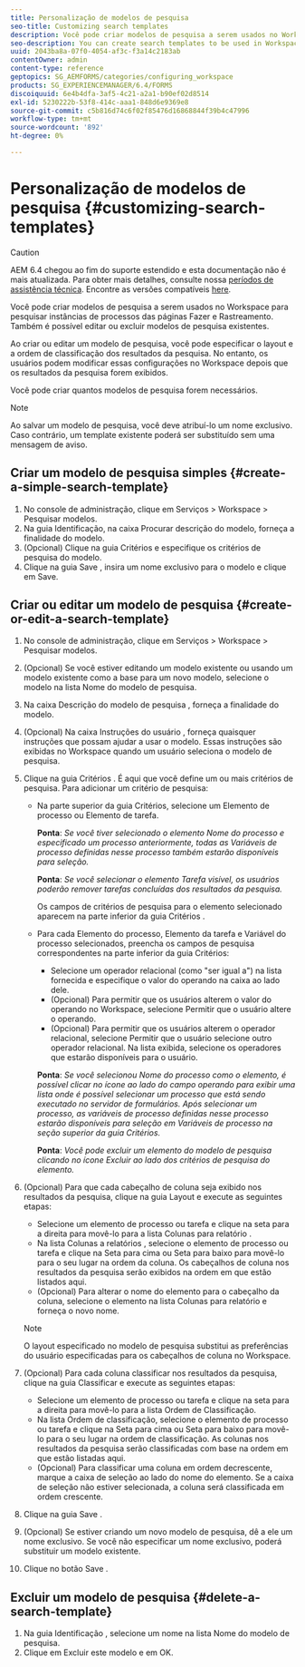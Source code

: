 ```yaml
---
title: Personalização de modelos de pesquisa
seo-title: Customizing search templates
description: Você pode criar modelos de pesquisa a serem usados no Workspace para pesquisar instâncias de processos das páginas Fazer e Rastreamento. Também é possível editar ou excluir modelos de pesquisa existentes.
seo-description: You can create search templates to be used in Workspace to search for instances of processes from the To Do and Tracking pages. You can also edit or delete existing search templates.
uuid: 2043ba8a-07f0-4054-af3c-f3a14c2183ab
contentOwner: admin
content-type: reference
geptopics: SG_AEMFORMS/categories/configuring_workspace
products: SG_EXPERIENCEMANAGER/6.4/FORMS
discoiquuid: 6e4b4dfa-3af5-4c21-a2a1-b90ef02d8514
exl-id: 5230222b-53f8-414c-aaa1-848d6e9369e8
source-git-commit: c5b816d74c6f02f85476d16868844f39b4c47996
workflow-type: tm+mt
source-wordcount: '892'
ht-degree: 0%

---
```


# Personalização de modelos de pesquisa {#customizing-search-templates}

>[!CAUTION]
>
>AEM 6.4 chegou ao fim do suporte estendido e esta documentação não é mais atualizada. Para obter mais detalhes, consulte nossa [períodos de assistência técnica](https://helpx.adobe.com/br/support/programs/eol-matrix.html). Encontre as versões compatíveis [here](https://experienceleague.adobe.com/docs/).

Você pode criar modelos de pesquisa a serem usados no Workspace para pesquisar instâncias de processos das páginas Fazer e Rastreamento. Também é possível editar ou excluir modelos de pesquisa existentes.

Ao criar ou editar um modelo de pesquisa, você pode especificar o layout e a ordem de classificação dos resultados da pesquisa. No entanto, os usuários podem modificar essas configurações no Workspace depois que os resultados da pesquisa forem exibidos.

Você pode criar quantos modelos de pesquisa forem necessários.

>[!NOTE]
>
>Ao salvar um modelo de pesquisa, você deve atribuí-lo um nome exclusivo. Caso contrário, um template existente poderá ser substituído sem uma mensagem de aviso.

## Criar um modelo de pesquisa simples {#create-a-simple-search-template}

1. No console de administração, clique em Serviços > Workspace > Pesquisar modelos.
1. Na guia Identificação, na caixa Procurar descrição do modelo, forneça a finalidade do modelo.
1. (Opcional) Clique na guia Critérios e especifique os critérios de pesquisa do modelo.
1. Clique na guia Save , insira um nome exclusivo para o modelo e clique em Save.

## Criar ou editar um modelo de pesquisa {#create-or-edit-a-search-template}

1. No console de administração, clique em Serviços > Workspace > Pesquisar modelos.
1. (Opcional) Se você estiver editando um modelo existente ou usando um modelo existente como a base para um novo modelo, selecione o modelo na lista Nome do modelo de pesquisa.
1. Na caixa Descrição do modelo de pesquisa , forneça a finalidade do modelo.
1. (Opcional) Na caixa Instruções do usuário , forneça quaisquer instruções que possam ajudar a usar o modelo. Essas instruções são exibidas no Workspace quando um usuário seleciona o modelo de pesquisa.
1. Clique na guia Critérios . É aqui que você define um ou mais critérios de pesquisa. Para adicionar um critério de pesquisa:

   * Na parte superior da guia Critérios, selecione um Elemento de processo ou Elemento de tarefa.

      **Ponta**: *Se você tiver selecionado o elemento Nome do processo e especificado um processo anteriormente, todas as Variáveis de processo definidas nesse processo também estarão disponíveis para seleção.*

      **Ponta**: *Se você selecionar o elemento Tarefa visível, os usuários poderão remover tarefas concluídas dos resultados da pesquisa.*

      Os campos de critérios de pesquisa para o elemento selecionado aparecem na parte inferior da guia Critérios .

   * Para cada Elemento do processo, Elemento da tarefa e Variável do processo selecionados, preencha os campos de pesquisa correspondentes na parte inferior da guia Critérios:

      * Selecione um operador relacional (como &quot;ser igual a&quot;) na lista fornecida e especifique o valor do operando na caixa ao lado dele.
      * (Opcional) Para permitir que os usuários alterem o valor do operando no Workspace, selecione Permitir que o usuário altere o operando.
      * (Opcional) Para permitir que os usuários alterem o operador relacional, selecione Permitir que o usuário selecione outro operador relacional. Na lista exibida, selecione os operadores que estarão disponíveis para o usuário.

      **Ponta**: *Se você selecionou Nome do processo como o elemento, é possível clicar no ícone ao lado do campo operando para exibir uma lista onde é possível selecionar um processo que está sendo executado no servidor de formulários. Após selecionar um processo, as variáveis de processo definidas nesse processo estarão disponíveis para seleção em Variáveis de processo na seção superior da guia Critérios.*

      **Ponta**: *Você pode excluir um elemento do modelo de pesquisa clicando no ícone Excluir ao lado dos critérios de pesquisa do elemento.*


1. (Opcional) Para que cada cabeçalho de coluna seja exibido nos resultados da pesquisa, clique na guia Layout e execute as seguintes etapas:

   * Selecione um elemento de processo ou tarefa e clique na seta para a direita para movê-lo para a lista Colunas para relatório .
   * Na lista Colunas a relatórios , selecione o elemento de processo ou tarefa e clique na Seta para cima ou Seta para baixo para movê-lo para o seu lugar na ordem da coluna. Os cabeçalhos de coluna nos resultados da pesquisa serão exibidos na ordem em que estão listados aqui.
   * (Opcional) Para alterar o nome do elemento para o cabeçalho da coluna, selecione o elemento na lista Colunas para relatório e forneça o novo nome.

   >[!NOTE]
   >
   >O layout especificado no modelo de pesquisa substitui as preferências do usuário especificadas para os cabeçalhos de coluna no Workspace.

1. (Opcional) Para cada coluna classificar nos resultados da pesquisa, clique na guia Classificar e execute as seguintes etapas:

   * Selecione um elemento de processo ou tarefa e clique na seta para a direita para movê-lo para a lista Ordem de Classificação.
   * Na lista Ordem de classificação, selecione o elemento de processo ou tarefa e clique na Seta para cima ou Seta para baixo para movê-lo para o seu lugar na ordem de classificação. As colunas nos resultados da pesquisa serão classificadas com base na ordem em que estão listadas aqui.
   * (Opcional) Para classificar uma coluna em ordem decrescente, marque a caixa de seleção ao lado do nome do elemento. Se a caixa de seleção não estiver selecionada, a coluna será classificada em ordem crescente.

1. Clique na guia Save .
1. (Opcional) Se estiver criando um novo modelo de pesquisa, dê a ele um nome exclusivo. Se você não especificar um nome exclusivo, poderá substituir um modelo existente.
1. Clique no botão Save .

## Excluir um modelo de pesquisa {#delete-a-search-template}

1. Na guia Identificação , selecione um nome na lista Nome do modelo de pesquisa.
1. Clique em Excluir este modelo e em OK.
